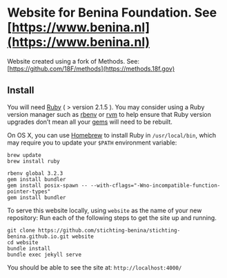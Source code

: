 # Website for Benina Foundation. See [https://www.benina.nl](https://www.benina.nl)

Website created using a fork of Methods. See: [https://github.com/18F/methods](https://methods.18f.gov)

## Install

You will need [Ruby](https://www.ruby-lang.org) ( > version 2.1.5 ). You may consider using a Ruby version manager such as [rbenv](https://github.com/sstephenson/rbenv) or [rvm](https://rvm.io/) to help ensure that Ruby version upgrades don’t mean all your [gems](https://rubygems.org/) will need to be rebuilt.

On OS X, you can use [Homebrew](http://brew.sh/) to install Ruby in `/usr/local/bin`, which may require you to update your `$PATH` environment variable:

```shell
brew update
brew install ruby
```

```
rbenv global 3.2.3
gem install bundler
gem install posix-spawn -- --with-cflags="-Wno-incompatible-function-pointer-types"
gem install bundler

```
To serve this website locally, using `website` as the name of your new repository:
Run each of the following steps to get the site up and running.

```shell
git clone https://github.com/stichting-benina/stichting-benina.github.io.git website
cd website
bundle install
bundle exec jekyll serve
```

You should be able to see the site at: `http://localhost:4000/`
